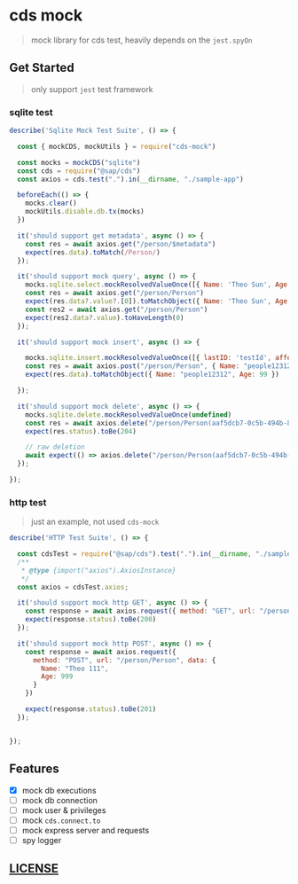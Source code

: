 # cds mock

> mock library for cds test, heavily depends on the `jest.spyOn`


## Get Started

> only support `jest` test framework

### sqlite test


```js
describe('Sqlite Mock Test Suite', () => {

  const { mockCDS, mockUtils } = require("cds-mock")

  const mocks = mockCDS("sqlite")
  const cds = require("@sap/cds")
  const axios = cds.test(".").in(__dirname, "./sample-app")

  beforeEach(() => {
    mocks.clear()
    mockUtils.disable.db.tx(mocks)
  })

  it('should support get metadata', async () => {
    const res = await axios.get("/person/$metadata")
    expect(res.data).toMatch(/Person/)
  });

  it('should support mock query', async () => {
    mocks.sqlite.select.mockResolvedValueOnce([{ Name: 'Theo Sun', Age: 19 }])
    const res = await axios.get("/person/Person")
    expect(res.data?.value?.[0]).toMatchObject({ Name: 'Theo Sun', Age: 19 })
    const res2 = await axios.get("/person/Person")
    expect(res2.data?.value).toHaveLength(0)
  });

  it('should support mock insert', async () => {

    mocks.sqlite.insert.mockResolvedValueOnce([{ lastID: 'testId', affectedRows: 1 }])
    const res = await axios.post("/person/Person", { Name: "people12312", Age: 99 })
    expect(res.data).toMatchObject({ Name: "people12312", Age: 99 })

  });

  it('should support mock delete', async () => {
    mocks.sqlite.delete.mockResolvedValueOnce(undefined)
    const res = await axios.delete("/person/Person(aaf5dcb7-0c5b-494b-81f8-54dc5ff4c7e3)")
    expect(res.status).toBe(204)

    // raw deletion
    await expect(() => axios.delete("/person/Person(aaf5dcb7-0c5b-494b-81f8-54dc5ff4c7e3)")).rejects.toThrowError("404 - Not Found")
  });

});
```

### http test

> just an example, not used `cds-mock`

```js
describe('HTTP Test Suite', () => {

  const cdsTest = require("@sap/cds").test(".").in(__dirname, "./sample-app")
  /**
   * @type {import("axios").AxiosInstance}
   */
  const axios = cdsTest.axios;

  it('should support mock http GET', async () => {
    const response = await axios.request({ method: "GET", url: "/person/Person" })
    expect(response.status).toBe(200)
  });

  it('should support mock http POST', async () => {
    const response = await axios.request({
      method: "POST", url: "/person/Person", data: {
        Name: "Theo 111",
        Age: 999
      }
    })

    expect(response.status).toBe(201)
  });


});
```


## Features

- [x] mock db executions
- [ ] mock db connection
- [ ] mock user & privileges
- [ ] mock `cds.connect.to`
- [ ] mock express server and requests
- [ ] spy logger

## [LICENSE](./LICENSE)
